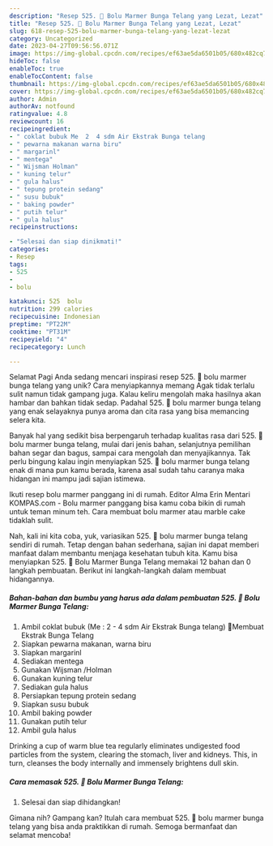 ```yaml
---
description: "Resep 525. 🥧 Bolu Marmer Bunga Telang yang Lezat, Lezat"
title: "Resep 525. 🥧 Bolu Marmer Bunga Telang yang Lezat, Lezat"
slug: 618-resep-525-bolu-marmer-bunga-telang-yang-lezat-lezat
category: Uncategorized
date: 2023-04-27T09:56:56.071Z
image: https://img-global.cpcdn.com/recipes/ef63ae5da6501b05/680x482cq70/525-bolu-marmer-bunga-telang-foto-resep-utama.jpg
hideToc: false
enableToc: true
enableTocContent: false
thumbnail: https://img-global.cpcdn.com/recipes/ef63ae5da6501b05/680x482cq70/525-bolu-marmer-bunga-telang-foto-resep-utama.jpg
cover: https://img-global.cpcdn.com/recipes/ef63ae5da6501b05/680x482cq70/525-bolu-marmer-bunga-telang-foto-resep-utama.jpg
author: Admin
authorAv: notfound
ratingvalue: 4.8
reviewcount: 16
recipeingredient:
- " coklat bubuk Me  2  4 sdm Air Ekstrak Bunga telang                      Membuat Ekstrak Bunga Telang"
- " pewarna makanan warna biru"
- " margarinl"
- " mentega"
- " Wijsman Holman"
- " kuning telur"
- " gula halus"
- " tepung protein sedang"
- " susu bubuk"
- " baking powder"
- " putih telur"
- " gula halus"
recipeinstructions:

- "Selesai dan siap dinikmati!"
categories:
- Resep
tags:
- 525
- 
- bolu

katakunci: 525  bolu 
nutrition: 299 calories
recipecuisine: Indonesian
preptime: "PT22M"
cooktime: "PT31M"
recipeyield: "4"
recipecategory: Lunch

---
```



Selamat Pagi Anda sedang mencari inspirasi resep 525. 🥧 bolu marmer bunga telang yang unik? Cara menyiapkannya memang Agak tidak terlalu sulit namun tidak gampang juga. Kalau keliru mengolah maka hasilnya akan hambar dan bahkan tidak sedap. Padahal 525. 🥧 bolu marmer bunga telang yang enak selayaknya punya aroma dan cita rasa yang bisa memancing selera kita.


Banyak hal yang sedikit bisa berpengaruh terhadap kualitas rasa dari 525. 🥧 bolu marmer bunga telang, mulai dari jenis bahan, selanjutnya pemilihan bahan segar dan bagus, sampai cara mengolah dan menyajikannya. Tak perlu bingung kalau ingin menyiapkan 525. 🥧 bolu marmer bunga telang enak di mana pun kamu berada, karena asal sudah tahu caranya maka hidangan ini mampu jadi sajian istimewa.

Ikuti resep bolu marmer panggang ini di rumah. Editor Alma Erin Mentari KOMPAS.com - Bolu marmer panggang bisa kamu coba bikin di rumah untuk teman minum teh. Cara membuat bolu marmer atau marble cake tidaklah sulit.


Nah, kali ini kita coba, yuk, variasikan 525. 🥧 bolu marmer bunga telang sendiri di rumah. Tetap dengan bahan sederhana, sajian ini dapat memberi manfaat dalam membantu menjaga kesehatan tubuh kita. Kamu bisa menyiapkan 525. 🥧 Bolu Marmer Bunga Telang memakai 12 bahan dan 0 langkah pembuatan. Berikut ini langkah-langkah dalam membuat hidangannya.

<!--inarticleads1-->

##### Bahan-bahan dan bumbu yang harus ada dalam pembuatan 525. 🥧 Bolu Marmer Bunga Telang:

1. Ambil  coklat bubuk (Me : 2 - 4 sdm Air Ekstrak Bunga telang)                      🌼Membuat Ekstrak Bunga Telang
1. Siapkan  pewarna makanan, warna biru
1. Siapkan  margarinl
1. Sediakan  mentega
1. Gunakan  Wijsman /Holman
1. Gunakan  kuning telur
1. Sediakan  gula halus
1. Persiapkan  tepung protein sedang
1. Siapkan  susu bubuk
1. Ambil  baking powder
1. Gunakan  putih telur
1. Ambil  gula halus


Drinking a cup of warm blue tea regularly eliminates undigested food particles from the system, clearing the stomach, liver and kidneys. This, in turn, cleanses the body internally and immensely brightens dull skin. 

<!--inarticleads2-->

##### Cara memasak 525. 🥧 Bolu Marmer Bunga Telang:


1. Selesai dan siap dihidangkan!



Gimana nih? Gampang kan? Itulah cara membuat 525. 🥧 bolu marmer bunga telang yang bisa anda praktikkan di rumah. Semoga bermanfaat dan selamat mencoba!
